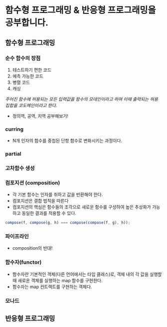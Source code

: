 # 함수형 프로그래밍 & 반응형 프로그래밍을 공부합니다.

## 함수형 프로그래밍

### 순수 함수의 장점

1. 테스트하기 편한 코드
2. 예측 가능한 코드
3. 병렬 코드
4. 캐싱

_주어진 함수에 허용되는 모든 입력값을 함수의 모데인이라고 하며 이때 출력되는 혀용 집합을 코도메인이라고 한다._

- 정의역, 공역, 치역 공부해보기!

### curring

- N개 인자의 함수를 중첩된 단항 함수로 변화시키는 과정이다.

### partial

### 고차함수 생성

### 컴포지션 (composition)

- 각 기본 함수는 인자를 취하고 값을 반환해야 한다.
- 컴포지션은 결합 법칙을 따른다
- 컴포지션의 핵심은 함수들의 조각으로 새로운 함수를 구성하여 높은 추상화가 가능하고 동일한 결과를 적용할 수 있다.

```javascript
compose(f, compose(g, h) === compose(compose(f, g), h));
```

### 파이프라인

- composition의 반대!

### 함수자(functor)

- 함수자란 기본적인 객체(다른 언어에서는 타입 클래스)로, 객체 내의 각 값을 실행할 때 새로운 객체를 실행하는 map 함수를 구현한다.
- 함수자는 map 컨트랙트를 구현하는 객체다.

### 모나드

## 반응형 프로그래밍
